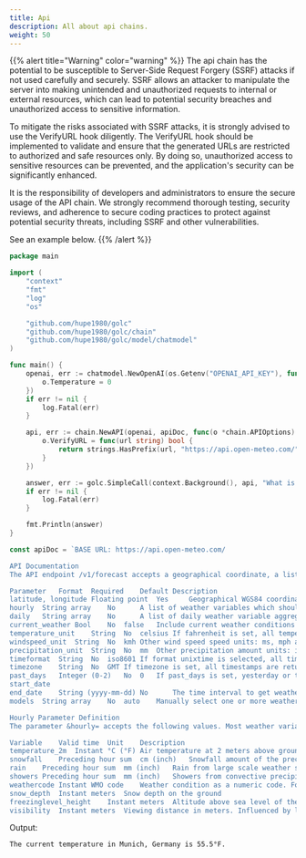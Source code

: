 ```yaml
---
title: Api
description: All about api chains.
weight: 50
---
```

{{% alert title="Warning" color="warning" %}}
The api chain has the potential to be susceptible to Server-Side Request Forgery (SSRF) attacks if not used carefully and securely. SSRF allows an attacker to manipulate the server into making unintended and unauthorized requests to internal or external resources, which can lead to potential security breaches and unauthorized access to sensitive information.

To mitigate the risks associated with SSRF attacks, it is strongly advised to use the VerifyURL hook diligently. The VerifyURL hook should be implemented to validate and ensure that the generated URLs are restricted to authorized and safe resources only. By doing so, unauthorized access to sensitive resources can be prevented, and the application's security can be significantly enhanced.

It is the responsibility of developers and administrators to ensure the secure usage of the API chain. We strongly recommend thorough testing, security reviews, and adherence to secure coding practices to protect against potential security threats, including SSRF and other vulnerabilities.

See an example below.
{{% /alert %}}

```go
package main

import (
	"context"
	"fmt"
	"log"
	"os"

	"github.com/hupe1980/golc"
	"github.com/hupe1980/golc/chain"
	"github.com/hupe1980/golc/model/chatmodel"
)

func main() {
	openai, err := chatmodel.NewOpenAI(os.Getenv("OPENAI_API_KEY"), func(o *chatmodel.OpenAIOptions) {
		o.Temperature = 0
	})
	if err != nil {
		log.Fatal(err)
	}

	api, err := chain.NewAPI(openai, apiDoc, func(o *chain.APIOptions) {
		o.VerifyURL = func(url string) bool {
			return strings.HasPrefix(url, "https://api.open-meteo.com/")
		}
	})

	answer, err := golc.SimpleCall(context.Background(), api, "What is the weather like right now in Munich, Germany in degrees Fahrenheit?")
	if err != nil {
		log.Fatal(err)
	}

	fmt.Println(answer)
}

const apiDoc = `BASE URL: https://api.open-meteo.com/

API Documentation
The API endpoint /v1/forecast accepts a geographical coordinate, a list of weather variables and responds with a JSON hourly weather forecast for 7 days. Time always starts at 0:00 today and contains 168 hours. All URL parameters are listed below:

Parameter	Format	Required	Default	Description
latitude, longitude	Floating point	Yes		Geographical WGS84 coordinate of the location
hourly	String array	No		A list of weather variables which should be returned. Values can be comma separated, or multiple &hourly= parameter in the URL can be used.
daily	String array	No		A list of daily weather variable aggregations which should be returned. Values can be comma separated, or multiple &daily= parameter in the URL can be used. If daily weather variables are specified, parameter timezone is required.
current_weather	Bool	No	false	Include current weather conditions in the JSON output.
temperature_unit	String	No	celsius	If fahrenheit is set, all temperature values are converted to Fahrenheit.
windspeed_unit	String	No	kmh	Other wind speed speed units: ms, mph and kn
precipitation_unit	String	No	mm	Other precipitation amount units: inch
timeformat	String	No	iso8601	If format unixtime is selected, all time values are returned in UNIX epoch time in seconds. Please note that all timestamp are in GMT+0! For daily values with unix timestamps, please apply utc_offset_seconds again to get the correct date.
timezone	String	No	GMT	If timezone is set, all timestamps are returned as local-time and data is returned starting at 00:00 local-time. Any time zone name from the time zone database is supported. If auto is set as a time zone, the coordinates will be automatically resolved to the local time zone.
past_days	Integer (0-2)	No	0	If past_days is set, yesterday or the day before yesterday data are also returned.
start_date
end_date	String (yyyy-mm-dd)	No		The time interval to get weather data. A day must be specified as an ISO8601 date (e.g. 2022-06-30).
models	String array	No	auto	Manually select one or more weather models. Per default, the best suitable weather models will be combined.

Hourly Parameter Definition
The parameter &hourly= accepts the following values. Most weather variables are given as an instantaneous value for the indicated hour. Some variables like precipitation are calculated from the preceding hour as an average or sum.

Variable	Valid time	Unit	Description
temperature_2m	Instant	°C (°F)	Air temperature at 2 meters above ground
snowfall	Preceding hour sum	cm (inch)	Snowfall amount of the preceding hour in centimeters. For the water equivalent in millimeter, divide by 7. E.g. 7 cm snow = 10 mm precipitation water equivalent
rain	Preceding hour sum	mm (inch)	Rain from large scale weather systems of the preceding hour in millimeter
showers	Preceding hour sum	mm (inch)	Showers from convective precipitation in millimeters from the preceding hour
weathercode	Instant	WMO code	Weather condition as a numeric code. Follow WMO weather interpretation codes. See table below for details.
snow_depth	Instant	meters	Snow depth on the ground
freezinglevel_height	Instant	meters	Altitude above sea level of the 0°C level
visibility	Instant	meters	Viewing distance in meters. Influenced by low clouds, humidity and aerosols. Maximum visibility is approximately 24 km.`
```
Output:
```text
The current temperature in Munich, Germany is 55.5°F.
```